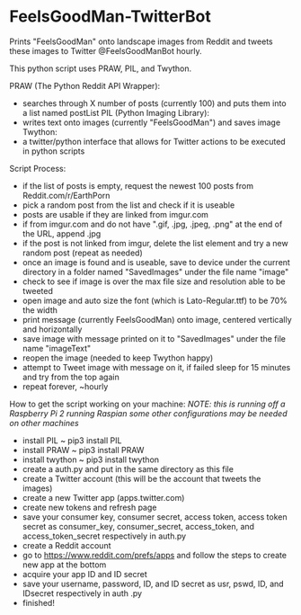 # FeelsGoodMan-TwitterBot
Prints "FeelsGoodMan" onto landscape images from Reddit and tweets these images to Twitter @FeelsGoodManBot hourly.

This python script uses PRAW, PIL, and Twython.

PRAW (The Python Reddit API Wrapper):
  - searches through X number of posts (currently 100) and puts them into a list named postList
PIL (Python Imaging Library):
  - writes text onto images (currently "FeelsGoodMan") and saves image
Twython:
  - a twitter/python interface that allows for Twitter actions to be executed in python scripts


Script Process:
  - if the list of posts is empty, request the newest 100 posts from Reddit.com/r/EarthPorn
  - pick a random post from the list and check if it is useable
  - posts are usable if they are linked from imgur.com
  - if from imgur.com and do not have ".gif, .jpg, .jpeg, .png" at the end of the URL, append .jpg
  - if the post is not linked from imgur, delete the list element and try a new random post (repeat as needed)
  - once an image is found and is useable, save to device under the current directory in a folder named "SavedImages" under the file name "image"
  - check to see if image is over the max file size and resolution able to be tweeted
  - open image and auto size the font (which is Lato-Regular.ttf) to be 70% the width
  - print message (currently FeelsGoodMan) onto image, centered vertically and horizontally
  - save image with message printed on it to "SavedImages" under the file name "imageText"
  - reopen the image (needed to keep Twython happy)
  - attempt to Tweet image with message on it, if failed sleep for 15 minutes and try from the top again
  - repeat forever, ~hourly

How to get the script working on your machine:
*NOTE: this is running off a Raspberry Pi 2 running Raspian*
*some other configurations may be needed on other machines*

- install PIL     ~ pip3 install PIL
- install PRAW    ~ pip3 install PRAW
- install twython ~ pip3 install twython
- create a auth.py and put in the same directory as this file
- create a Twitter account (this will be the account that tweets the images)
- create a new Twitter app (apps.twitter.com)
- create new tokens and refresh page
- save your consumer key, consumer secret, access token, access token secret as
            consumer_key, consumer_secret, access_token, and access_token_secret respectively in auth.py
- create a Reddit account
- go to https://www.reddit.com/prefs/apps and follow the steps to create new app at the bottom
- acquire your app ID and ID secret
- save your username, password, ID, and ID secret as
            usr, pswd, ID, and IDsecret respectively in auth .py
- finished!

